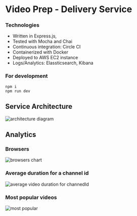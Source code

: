 # Video Prep - Delivery Service


### Technologies
* Written in Express.js,
* Tested with Mocha and Chai
* Continuous integration: Circle CI
* Containerized with Docker 
* Deployed to AWS EC2 instance
* Logs/Analytics: Elassticsearch, Kibana

### For development
```
npm i
npm run dev
```


## Service Architecture

![architecture diagram](https://s3-us-west-1.amazonaws.com/bucket13245/Video+service+diagram1.png)


## Analytics

### Browsers
![browsers chart](https://s3-us-west-1.amazonaws.com/bucket13245/browsers.gif)
### Average duration for a channel id
![average video duration for channedId](https://s3-us-west-1.amazonaws.com/bucket13245/AverageDuration.gif)
### Most popular videos
![most popular](https://s3-us-west-1.amazonaws.com/bucket13245/MostPopular.gif)
